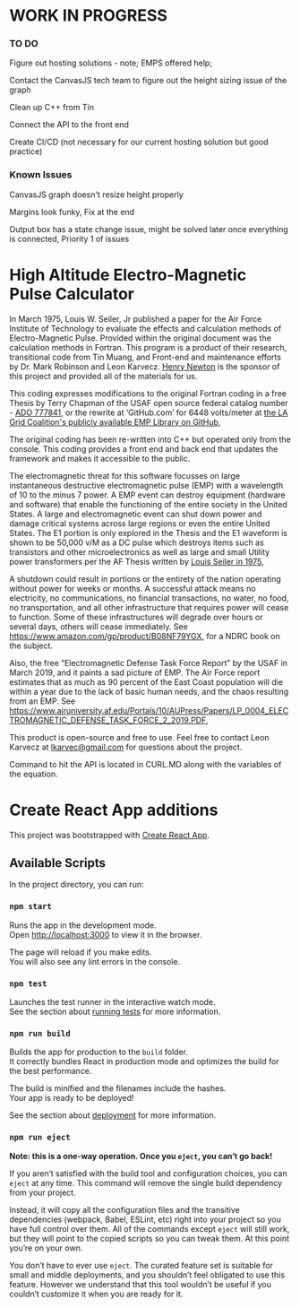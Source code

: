 # WORK IN PROGRESS

### TO DO
Figure out hosting solutions - note; EMPS offered help;

Contact the CanvasJS tech team to figure out the height sizing issue of the graph

Clean up C++ from Tin

Connect the API to the front end

Create CI/CD (not necessary for our current hosting solution but good practice)

### Known Issues
CanvasJS graph doesn't resize height properly

Margins look funky, Fix at the end

Output box has a state change issue, might be solved later once everything is connected, Priority 1 of issues

# High Altitude Electro-Magnetic Pulse Calculator
In March 1975, Louis W. Seiler, Jr published a paper for the Air Force Institute of Technology to evaluate the effects and calculation methods of Electro-Magnetic Pulse.  Provided within the original document was the calculation methods in Fortran.  This program is a product of their research, transitional code from Tin Muang, and Front-end and maintenance efforts by Dr. Mark Robinson and Leon Karvecz.  [Henry Newton](https://www.linkedin.com/in/henry-newton-3161bab/) is the sponsor of this project and provided all of the materials for us.

This coding expresses modifications to the original Fortran coding in a free Thesis by Terry Chapman of the USAF open source federal catalog number - [ADO 777841](https://apps.dtic.mil/sti/pdfs/AD0777841.pdf), or the rewrite at  ‘GitHub.com’ for  6448 volts/meter at [the LA Grid Coalition's publicly available EMP Library on GitHub](https://github.com/LAGridCoalition), 

The original coding has been re-written into C++ but operated only from the console. This coding provides a front end and back end that updates the framework and makes it accessible to the public.

The electromagnetic threat for this software focusses on large instantaneous destructive electromagnetic pulse (EMP) with a wavelength of 10 to the minus 7 power. A EMP event can destroy equipment (hardware and software) that enable the functioning of the entire society in the United States. A large and electromagnetic event can shut down power and damage critical systems across large regions or even the entire United States. The E1 portion is only explored in the Thesis and the E1 waveform is shown to be 50,000 v/M as a DC pulse which destroys items such as transistors and other microelectronics as well as large and small Utility power transformers per the AF Thesis written by [Louis Seiler in 1975](http://large.stanford.edu/courses/2019/ph241/rogers1/docs/ad-a009-208.pdf), 

A shutdown could result in portions or the entirety of the nation operating without power for weeks or months. A successful attack means no electricity, no communications, no financial transactions, no water, no food, no transportation, and all other infrastructure that requires power will cease to function. Some of these infrastructures will degrade over hours or several days, others will cease immediately. See https://www.amazon.com/gp/product/B08NF79YGX,  for a NDRC book on the subject. 

Also, the free “Electromagnetic Defense Task Force Report” by the USAF in March 2019, and it paints a sad picture of EMP. The Air Force report estimates that as much as 90 percent of the East Coast population will die within a year due to the lack of basic human needs, and the chaos resulting from an EMP. See https://www.airuniversity.af.edu/Portals/10/AUPress/Papers/LP_0004_ELECTROMAGNETIC_DEFENSE_TASK_FORCE_2_2019.PDF, 


This product is open-source and free to use.  Feel free to contact Leon Karvecz at lkarvec@gmail.com for questions about the project.

Command to hit the API is located in CURL.MD along with the variables of the equation.

# Create React App additions

This project was bootstrapped with [Create React App](https://github.com/facebook/create-react-app).

## Available Scripts

In the project directory, you can run:

### `npm start`

Runs the app in the development mode.\
Open [http://localhost:3000](http://localhost:3000) to view it in the browser.

The page will reload if you make edits.\
You will also see any lint errors in the console.

### `npm test`

Launches the test runner in the interactive watch mode.\
See the section about [running tests](https://facebook.github.io/create-react-app/docs/running-tests) for more information.

### `npm run build`

Builds the app for production to the `build` folder.\
It correctly bundles React in production mode and optimizes the build for the best performance.

The build is minified and the filenames include the hashes.\
Your app is ready to be deployed!

See the section about [deployment](https://facebook.github.io/create-react-app/docs/deployment) for more information.

### `npm run eject`

**Note: this is a one-way operation. Once you `eject`, you can’t go back!**

If you aren’t satisfied with the build tool and configuration choices, you can `eject` at any time. This command will remove the single build dependency from your project.

Instead, it will copy all the configuration files and the transitive dependencies (webpack, Babel, ESLint, etc) right into your project so you have full control over them. All of the commands except `eject` will still work, but they will point to the copied scripts so you can tweak them. At this point you’re on your own.

You don’t have to ever use `eject`. The curated feature set is suitable for small and middle deployments, and you shouldn’t feel obligated to use this feature. However we understand that this tool wouldn’t be useful if you couldn’t customize it when you are ready for it.
